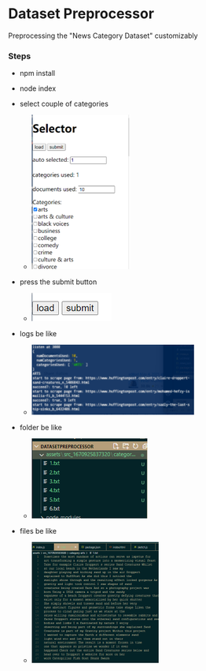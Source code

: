 # Dataset Preprocessor
Preprocessing the "News Category Dataset" customizably

### Steps
- npm install

- node index

- select couple of categories
  - <img src=".\README.assets\image-20221213180315791.png" alt="image-20221213180315791" style="zoom:50%;" />
- press the submit button
  - <img src=".\README.assets\image-20221213180448310.png" alt="image-20221213180315791" style="zoom" />
- logs be like
  - <img src=".\README.assets\image-20221213180431914.png" alt="image-20221213180431914" style="zoom:50%;" />
- folder be like
  - <img src=".\README.assets\image-20221213180517001.png" alt="image-20221213180517001" style="zoom" />
- files be like
  - <img src=".\README.assets\image-20221213181636871.png" alt="image-20221213181636871" style="zoom:50%;" />

